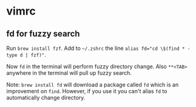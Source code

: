 # vimrc

## fd for fuzzy search

Run `brew install fzf`. Add to `~/.zshrc` the line `alias fd="cd \$(find * -type d | fzf)"`.

Now `fd` in the terminal will perform fuzzy directory change. Also `**<TAB>` anywhere in the terminal will pull up fuzzy search.

Note: `brew install fd` will download a package called `fd` which is an improvement on `find`. However, if you use it you can't alias `fd` to automatically change directory.
